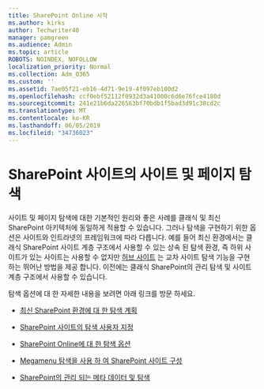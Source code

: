 ```yaml
---
title: SharePoint Online 시작
ms.author: kirks
author: Techwriter40
manager: pamgreen
ms.audience: Admin
ms.topic: article
ROBOTS: NOINDEX, NOFOLLOW
localization_priority: Normal
ms.collection: Adm_O365
ms.custom: ''
ms.assetid: 7ae05f21-eb16-4d71-9e19-4f097eb100d2
ms.openlocfilehash: ccf0ebf52112f0932d3a41000c6d6e76fce4180d
ms.sourcegitcommit: 241e21b6da226563bf70bdb1f5bad3d91c38cd2c
ms.translationtype: MT
ms.contentlocale: ko-KR
ms.lasthandoff: 06/05/2019
ms.locfileid: "34736023"
---
```

# <a name="site-and-page-navigation-in-sharepoint-sites"></a>SharePoint 사이트의 사이트 및 페이지 탐색

사이트 및 페이지 탐색에 대한 기본적인 원리와 좋은 사례를 클래식 및 최신 SharePoint 아키텍처에 동일하게 적용할 수 있습니다. 그러나 탐색을 구현하기 위한 옵션은 사이트와 인트라넷의 프레임워크에 따라 다릅니다. 예를 들어 최신 환경에서는 클래식 SharePoint 사이트 계층 구조에서 사용할 수 있는 상속 된 탐색 환경, 즉 하위 사이트가 있는 사이트는 사용할 수 없지만 [허브 사이트](https://support.office.com/article/fe26ae84-14b7-45b6-a6d1-948b3966427f) 는 교차 사이트 탐색 기능을 구현 하는 뛰어난 방법을 제공 합니다. 이전에는 클래식 SharePoint의 관리 탐색 및 사이트 계층 구조에서 사용할 수 있습니다.

 탐색 옵션에 대 한 자세한 내용을 보려면 아래 링크를 방문 하세요.

 - [최신 SharePoint 환경에 대 한 탐색 계획](https://docs.microsoft.com/en-us/sharepoint/plan-navigation-modern-experience)

- [SharePoint 사이트의 탐색 사용자 지정](https://support.office.com/en-us/article/customize-the-navigation-on-your-sharepoint-site-3cd61ae7-a9ed-4e1e-bf6d-4655f0bf25ca)

- [SharePoint Online에 대 한 탐색 옵션](https://docs.microsoft.com/en-us/office365/enterprise/navigation-options-for-sharepoint-online)
 
- [Megamenu 탐색을 사용 하 여 SharePoint 사이트 구성](https://techcommunity.microsoft.com/t5/Microsoft-SharePoint-Blog/Organize-your-SharePoint-sites-with-megamenu-navigation-and-new/ba-p/328068)

- [SharePoint의 관리 되는 메타 데이터 및 탐색](https://docs.microsoft.com/en-us/sharepoint/dev/general-development/managed-metadata-and-navigation-in-sharepoint)



